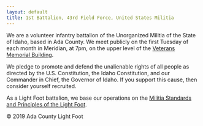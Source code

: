 ```yaml
---
layout: default
title: 1st Battalion, 43rd Field Force, United States Militia
---
```


We are a volunteer infantry battalion of the Unorganized Militia of the State
of Idaho, based in Ada County. We meet publicly on the first Tuesday of each
month in Meridian, at 7pm, on the upper level of the [Veterans Memorial
Building][map].

We pledge to promote and defend the unalienable rights of all people as
directed by the U.S. Constitution, the Idaho Constitution, and our Commander in
Chief, the Governor of Idaho. If you support this cause, then consider yourself
recruited.

As a Light Foot battalion, we base our operations on the [Militia Standards and
Principles of the Light Foot][standards].

© 2019 Ada County Light Foot


[map]:       https://www.mapquest.com/search/result?slug=%2Fus%2Fidaho%2Fmeridian%2F83642-2521%2F22-w-broadway-ave-43.610295,-116.393909&query=22%20W%20Broadway%20Ave,%20Meridian,%20ID%2083642-2521&page=0&index=0
[standards]: download/Light_Foot_Militia_Standards_2014.pdf
